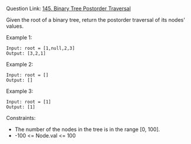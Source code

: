 Question Link: [145. Binary Tree Postorder Traversal](https://leetcode.com/problems/binary-tree-postorder-traversal/?envType=study-plan&id=data-structure-i)

Given the root of a binary tree, return the postorder traversal of its nodes' values.

Example 1:
```
Input: root = [1,null,2,3]
Output: [3,2,1]
```

Example 2:
```
Input: root = []
Output: []
```

Example 3:
```
Input: root = [1]
Output: [1]
``` 

Constraints:

* The number of the nodes in the tree is in the range [0, 100].
* -100 <= Node.val <= 100